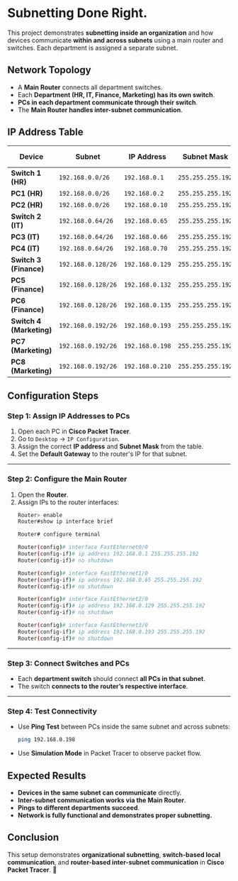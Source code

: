 # Subnetting Done Right.
This project demonstrates **subnetting inside an organization** and how devices communicate **within and across subnets** using a main router and switches. Each department is assigned a separate subnet.


## Network Topology
- A **Main Router** connects all department switches.
- Each **Department (HR, IT, Finance, Marketing) has its own switch**.
- **PCs in each department communicate through their switch**.
- The **Main Router handles inter-subnet communication**.


## IP Address Table

| **Device**            | **Subnet**             | **IP Address**    | **Subnet Mask**       | **Default Gateway**  |
|----------------------|-----------------------|-------------------|-----------------------|----------------------|
| **Switch 1 (HR)**  | `192.168.0.0/26`      | `192.168.0.1`     | `255.255.255.192`     | —                    |
| **PC1 (HR)**         | `192.168.0.0/26`      | `192.168.0.2`     | `255.255.255.192`     | `192.168.0.1`        |
| **PC2 (HR)**         | `192.168.0.0/26`      | `192.168.0.10`    | `255.255.255.192`     | `192.168.0.1`        |
| **Switch 2 (IT)**  | `192.168.0.64/26`     | `192.168.0.65`    | `255.255.255.192`     | —                    |
| **PC3 (IT)**         | `192.168.0.64/26`     | `192.168.0.66`    | `255.255.255.192`     | `192.168.0.65`       |
| **PC4 (IT)**         | `192.168.0.64/26`     | `192.168.0.70`    | `255.255.255.192`     | `192.168.0.65`       |
| **Switch 3 (Finance)** | `192.168.0.128/26` | `192.168.0.129`   | `255.255.255.192`     | —                    |
| **PC5 (Finance)**    | `192.168.0.128/26`    | `192.168.0.132`   | `255.255.255.192`     | `192.168.0.129`      |
| **PC6 (Finance)**    | `192.168.0.128/26`    | `192.168.0.135`   | `255.255.255.192`     | `192.168.0.129`      |
| **Switch 4 (Marketing)** | `192.168.0.192/26` | `192.168.0.193` | `255.255.255.192`     | —                    |
| **PC7 (Marketing)**  | `192.168.0.192/26`    | `192.168.0.198`   | `255.255.255.192`     | `192.168.0.193`      |
| **PC8 (Marketing)**  | `192.168.0.192/26`    | `192.168.0.210`   | `255.255.255.192`     | `192.168.0.193`      |

## Configuration Steps

### **Step 1: Assign IP Addresses to PCs**
1. Open each PC in **Cisco Packet Tracer**.
2. Go to `Desktop` → `IP Configuration`.
3. Assign the correct **IP address** and **Subnet Mask** from the table.
4. Set the **Default Gateway** to the router's IP for that subnet.
---
### **Step 2: Configure the Main Router**
1. Open the **Router**.
2. Assign IPs to the router interfaces:
   ```bash
   Router> enable
   Router#show ip interface brief
   
   Router# configure terminal
   
   Router(config)# interface FastEthernet0/0
   Router(config-if)# ip address 192.168.0.1 255.255.255.192
   Router(config-if)# no shutdown
   
   Router(config)# interface FastEthernet1/0
   Router(config-if)# ip address 192.168.0.65 255.255.255.192
   Router(config-if)# no shutdown
   
   Router(config)# interface FastEthernet2/0
   Router(config-if)# ip address 192.168.0.129 255.255.255.192
   Router(config-if)# no shutdown
   
   Router(config)# interface FastEthernet3/0
   Router(config-if)# ip address 192.168.0.193 255.255.255.192
   Router(config-if)# no shutdown
   ```
---
### **Step 3: Connect Switches and PCs**
- Each **department switch** should connect **all PCs in that subnet**.
- The switch **connects to the router’s respective interface**.
---

### **Step 4: Test Connectivity**
- Use **Ping Test** between PCs inside the same subnet and across subnets:
  ```bash
  ping 192.168.0.198
  ```
- Use **Simulation Mode** in Packet Tracer to observe packet flow.


## **Expected Results**
- **Devices in the same subnet can communicate** directly.
- **Inter-subnet communication works via the Main Router**.
- **Pings to different departments succeed**.
- **Network is fully functional and demonstrates proper subnetting.**

## **Conclusion**
This setup demonstrates **organizational subnetting**, **switch-based local communication**, and **router-based inter-subnet communication** in **Cisco Packet Tracer**. 🚀
